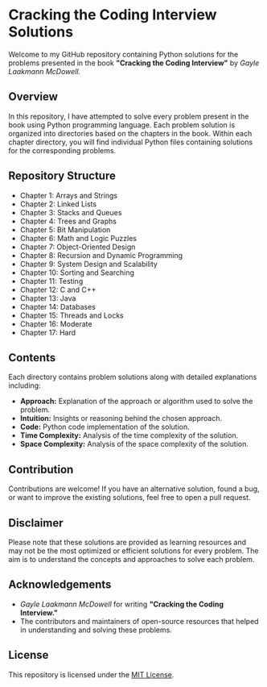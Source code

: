 # Cracking the Coding Interview Solutions

Welcome to my GitHub repository containing Python solutions for the problems presented in the book **"Cracking the Coding Interview"** by *Gayle Laakmann McDowell*.

## Overview

In this repository, I have attempted to solve every problem present in the book using Python programming language. Each problem solution is organized into directories based on the chapters in the book. Within each chapter directory, you will find individual Python files containing solutions for the corresponding problems.

## Repository Structure
- Chapter 1: Arrays and Strings
- Chapter 2: Linked Lists
- Chapter 3: Stacks and Queues
- Chapter 4: Trees and Graphs
- Chapter 5: Bit Manipulation
- Chapter 6: Math and Logic Puzzles
- Chapter 7: Object-Oriented Design
- Chapter 8: Recursion and Dynamic Programming
- Chapter 9: System Design and Scalability
- Chapter 10: Sorting and Searching
- Chapter 11: Testing
- Chapter 12: C and C++
- Chapter 13: Java
- Chapter 14: Databases
- Chapter 15: Threads and Locks
- Chapter 16: Moderate
- Chapter 17: Hard


## Contents

Each directory contains problem solutions along with detailed explanations including:

- **Approach:** Explanation of the approach or algorithm used to solve the problem.
- **Intuition:** Insights or reasoning behind the chosen approach.
- **Code:** Python code implementation of the solution.
- **Time Complexity:** Analysis of the time complexity of the solution.
- **Space Complexity:** Analysis of the space complexity of the solution.

## Contribution

Contributions are welcome! If you have an alternative solution, found a bug, or want to improve the existing solutions, feel free to open a pull request.

## Disclaimer

Please note that these solutions are provided as learning resources and may not be the most optimized or efficient solutions for every problem. The aim is to understand the concepts and approaches to solve each problem.

## Acknowledgements

- *Gayle Laakmann McDowell* for writing **"Cracking the Coding Interview."**
- The contributors and maintainers of open-source resources that helped in understanding and solving these problems.

## License

This repository is licensed under the [MIT License](LICENSE).


